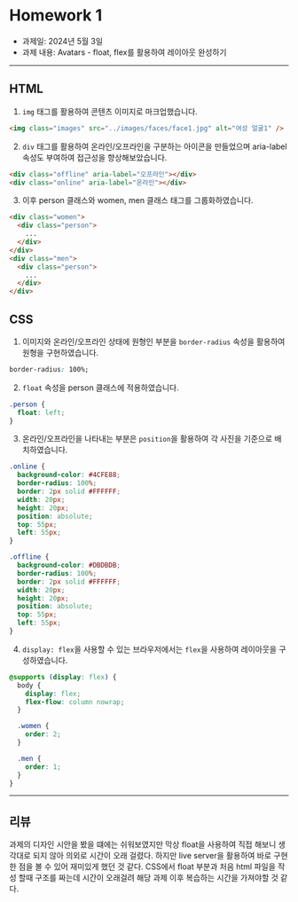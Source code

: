 # Homework 1
- 과제일: 2024년 5월 3일
- 과제 내용: Avatars - float, flex를 활용하여 레이아웃 완성하기
***
## HTML
1. ```img``` 태그를 활용하여 콘텐츠 이미지로 마크업했습니다.

```html
<img class="images" src="../images/faces/face1.jpg" alt="여성 얼굴1" />
```
2. ```div``` 태그를 활용하여 온라인/오프라인을 구분하는 아이콘을 만들었으며 aria-label 속성도 부여하여 접근성을 향상해보았습니다.
```html
<div class="offline" aria-label="오프라인"></div>
<div class="online" aria-label="온라인"></div>
```
3. 이후 person 클래스와 women, men 클래스 태그를 그룹화하였습니다.
```html
<div class="women">
  <div class="person">
    ...
  </div>
</div>
<div class="men">
  <div class="person">
    ...
  </div>
</div>
```

## CSS
1. 이미지와 온라인/오프라인 상태에 원형인 부분을 ```border-radius``` 속성을 활용하여 원형을 구현하였습니다.
```css
border-radius: 100%;
```
2. ```float``` 속성을 person 클래스에 적용하였습니다.
```css
.person {
  float: left;
}
```
3. 온라인/오프라인을 나타내는 부분은 ```position```을 활용하여 각 사진을 기준으로 배치하였습니다.
```css
.online {
  background-color: #4CFE88;
  border-radius: 100%;
  border: 2px solid #FFFFFF;
  width: 20px;
  height: 20px;
  position: absolute;
  top: 55px;
  left: 55px;
}

.offline {
  background-color: #DBDBDB;
  border-radius: 100%;
  border: 2px solid #FFFFFF;
  width: 20px;
  height: 20px;
  position: absolute;
  top: 55px;
  left: 55px;
}
```
4. ```display: flex```을 사용할 수 있는 브라우저에서는 ```flex```을 사용하여 레이아웃을 구성하였습니다.
```css
@supports (display: flex) {
  body {
    display: flex;
    flex-flow: column nowrap;
  }

  .women {
    order: 2;
  }

  .men {
    order: 1;
  }
}
```
***
## 리뷰
과제의 디자인 시안을 봤을 떄에는 쉬워보였지만 막상 float을 사용하여 직접 해보니 생각대로 되지 않아 의외로 시간이 오래 걸렸다. 하지만 live server을 활용하여 바로 구현한 점을 볼 수 있어 재미있게 했던 것 같다. CSS에서 float 부분과 처음 html 파일을 작성 할때 구조를 짜는데 시간이 오래걸려 해당 과제 이후 복습하는 시간을 가져야할 것 같다.
